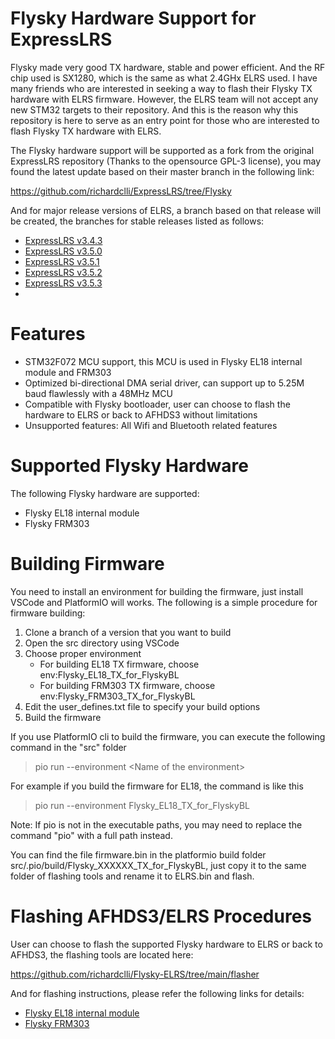 # Flysky Hardware Support for ExpressLRS
Flysky made very good TX hardware, stable and power efficient.  And the RF chip used is SX1280, which is the same as what 2.4GHx ELRS used.  I have many friends who are interested in seeking a way to flash their Flysky TX hardware with ELRS firmware.  However, the ELRS team will not accept any new STM32 targets to their repository.  And this is the reason why this repository is here to serve as an entry point for those who are interested to flash Flysky TX hardware with ELRS.

The Flysky hardware support will be supported as a fork from the original ExpressLRS repository (Thanks to the opensource GPL-3 license), you may found the latest update based on their master branch in the following link:

https://github.com/richardclli/ExpressLRS/tree/Flysky

And for major release versions of ELRS, a branch based on that release will be created, the branches for stable releases listed as follows:

* [ExpressLRS v3.4.3](https://github.com/richardclli/ExpressLRS/tree/Flysky-v3.4.3)
* [ExpressLRS v3.5.0](https://github.com/richardclli/ExpressLRS/tree/Flysky-v3.5.0)
* [ExpressLRS v3.5.1](https://github.com/richardclli/ExpressLRS/tree/Flysky-v3.5.1)
* [ExpressLRS v3.5.2](https://github.com/richardclli/ExpressLRS/tree/Flysky-v3.5.2)
* [ExpressLRS v3.5.3](https://github.com/richardclli/ExpressLRS/tree/Flysky-v3.5.3)
*   
# Features
* STM32F072 MCU support, this MCU is used in Flysky EL18 internal module and FRM303
* Optimized bi-directional DMA serial driver, can support up to 5.25M baud flawlessly with a 48MHz MCU
* Compatible with Flysky bootloader, user can choose to flash the hardware to ELRS or back to AFHDS3 without limitations
* Unsupported features: All Wifi and Bluetooth related features

# Supported Flysky Hardware

The following Flysky hardware are supported:
* Flysky EL18 internal module
* Flysky FRM303

# Building Firmware

You need to install an environment for building the firmware, just install VSCode and PlatformIO will works.  The following is a simple procedure for firmware building:

1. Clone a branch of a version that you want to build
2. Open the src directory using VSCode
3. Choose proper environment
   * For building EL18 TX firmware, choose env:Flysky_EL18_TX_for_FlyskyBL
   * For building FRM303 TX firmware, choose env:Flysky_FRM303_TX_for_FlyskyBL
4. Edit the user_defines.txt file to specify your build options
5. Build the firmware

If you use PlatformIO cli to build the firmware, you can execute the following command in the "src" folder
  > pio run --environment \<Name of the environment\>

For example if you build the firmware for EL18, the command is like this
  > pio run --environment Flysky_EL18_TX_for_FlyskyBL

Note: If pio is not in the executable paths, you may need to replace the command "pio" with a full path instead.

  

You can find the file firmware.bin in the platformio build folder src/.pio/build/Flysky_XXXXXX_TX_for_FlyskyBL, just copy it to the same folder of flashing tools and rename it to ELRS.bin and flash.


# Flashing AFHDS3/ELRS Procedures

User can choose to flash the supported Flysky hardware to ELRS or back to AFHDS3, the flashing tools are located here:

https://github.com/richardclli/Flysky-ELRS/tree/main/flasher

And for flashing instructions, please refer the following links for details:

* [Flysky EL18 internal module](https://github.com/richardclli/Flysky-ELRS/blob/main/docs/EL18-flash.md)
* [Flysky FRM303](https://github.com/richardclli/Flysky-ELRS/blob/main/docs/FRM303-flash.md)


